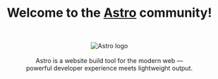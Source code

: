 <h1 align="center">Welcome to the <a href="https://astro.build">Astro</a> community!</h1>
<br/>
<p align="center">
  <img src="https://raw.githubusercontent.com/withastro/astro/main/assets/social/banner-minimal.png" alt="Astro logo">
  <br/><br/>
  Astro is a website build tool for the modern web &mdash;
  <br/>
  powerful developer experience meets lightweight output.
  <br/><br/>
</p>

<a rel="me" href="https://m.webtoo.ls/@astro"></a>
